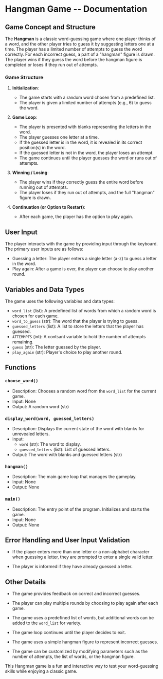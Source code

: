 # Hangman Game -- Documentation

## Game Concept and Structure

The **Hangman** is a classic word-guessing game where one player thinks of a word, and the other player tries to guess it by suggesting letters one at a time. The player has a limited number of attempts to guess the word correctly. For each incorrect guess, a part of a "hangman" figure is drawn. The player wins if they guess the word before the hangman figure is completed or loses if they run out of attempts.

### Game Structure

1. **Initialization**:
   - The game starts with a random word chosen from a predefined list.
   - The player is given a limited number of attempts (e.g., 6) to guess the word.

2. **Game Loop**:
   - The player is presented with blanks representing the letters in the word.
   - The player guesses one letter at a time.
   - If the guessed letter is in the word, it is revealed in its correct position(s) in the word.
   - If the guessed letter is not in the word, the player loses an attempt.
   - The game continues until the player guesses the word or runs out of attempts.

3. **Winning / Losing**:
   - The player wins if they correctly guess the entire word before running out of attempts.
   - The player loses if they run out of attempts, and the full "hangman" figure is drawn.

4. **Continuation (or Option to Restart)**:
   - After each game, the player has the option to play again.

## User Input

The player interacts with the game by providing input through the keyboard. The primary user inputs are as follows:

- Guessing a letter: The player enters a single letter (a-z) to guess a letter in the word.
- Play again: After a game is over, the player can choose to play another round.

## Variables and Data Types

The game uses the following variables and data types:

- `word_list` (list): A predefined list of words from which a random word is chosen for each game.
- `word_to_guess` (str): The word that the player is trying to guess.
- `guessed_letters` (list): A list to store the letters that the player has guessed.
- `ATTEMMPTS` (int): A contsant variable to hold the number of attempts remaining.
- `guess` (str): The letter guessed by the player.
- `play_again` (str): Player's choice to play another round.

## Functions

### `choose_word()`

- Description: Chooses a random word from the `word_list` for the current game.
- Input: None
- Output: A random word (str)

### `display_word(word, guessed_letters)`

- Description: Displays the current state of the word with blanks for unrevealed letters.
- Input:
  - `word` (str): The word to display.
  - `guessed_letters` (list): List of guessed letters.
- Output: The word with blanks and guessed letters (str)

### `hangman()`

- Description: The main game loop that manages the gameplay.
- Input: None
- Output: None

### `main()`

- Description: The entry point of the program. Initializes and starts the game.
- Input: None
- Output: None

## Error Handling and User Input Validation

- If the player enters more than one letter or a non-alphabet character when guessing a letter, they are prompted to enter a single valid letter.

- The player is informed if they have already guessed a letter.

## Other Details

- The game provides feedback on correct and incorrect guesses.

- The player can play multiple rounds by choosing to play again after each game.

- The game uses a predefined list of words, but additional words can be added to the `word_list` for variety.

- The game loop continues until the player decides to exit.

- The game uses a simple hangman figure to represent incorrect guesses.

- The game can be customized by modifying parameters such as the number of attempts, the list of words, or the hangman figure.

This Hangman game is a fun and interactive way to test your word-guessing skills while enjoying a classic game.
